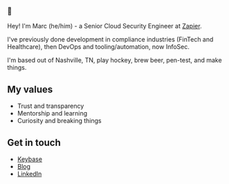 ### :wave:

Hey! I'm Marc (he/him) - a Senior Cloud Security Engineer at [Zapier](https://zapier.com).

I've previously done development in compliance industries (FinTech and Healthcare), then DevOps and tooling/automation, now InfoSec.

I'm based out of Nashville, TN, play hockey, brew beer, pen-test, and make things.

## My values

 * Trust and transparency
 * Mentorship and learning
 * Curiosity and breaking things

## Get in touch

 - [Keybase](https://keybase.io/3vilpenguin)
 - [Blog](https://marcyoung.us/)
 - [LinkedIn](https://www.linkedin.com/in/marcus-young-a6369b2a/)
